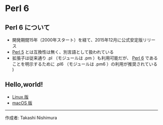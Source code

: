 # Perl 6

## Perl 6 について

* 開発期間15年（2000年スタート）を経て、2015年12月に公式安定版リリース
* [Perl 5](https://github.com/TakashiNishimura/HelloWorld/blob/master/Perl/README.md) とは互換性は無く、別言語として扱われている
* 拡張子は従来通り .pl （モジュールは .pm ）も利用可能だが、 [Perl 6](https://ja.wikipedia.org/wiki/Perl_6) であることを明示するために .pl6 （モジュールは .pm6 ）の利用が推奨されている 
)

## Hello,world!

* [Linux 版](https://github.com/TakashiNishimura/HelloWorld/blob/master/Perl6/Perl6_linux.md)
* [macOS 版](https://github.com/TakashiNishimura/HelloWorld/blob/master/Perl6/Perl6_mac.md)

***
作成者: Takashi Nishimura